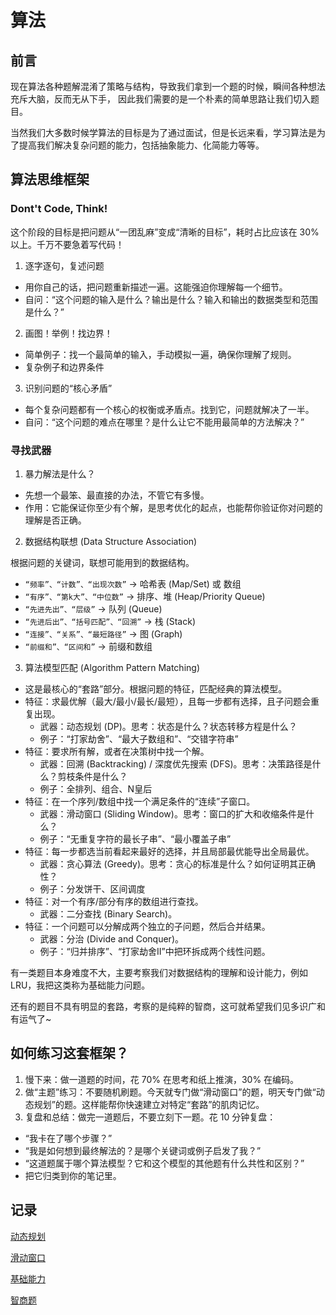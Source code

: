 # 算法

## 前言

现在算法各种题解混淆了策略与结构，导致我们拿到一个题的时候，瞬间各种想法充斥大脑，反而无从下手， 因此我们需要的是一个朴素的简单思路让我们切入题目。

当然我们大多数时候学算法的目标是为了通过面试，但是长远来看，学习算法是为了提高我们解决复杂问题的能力，包括抽象能力、化简能力等等。

## 算法思维框架

### Dont't Code, Think!

这个阶段的目标是把问题从“一团乱麻”变成“清晰的目标”，耗时占比应该在 30% 以上。千万不要急着写代码！

1. 逐字逐句，复述问题

- 用你自己的话，把问题重新描述一遍。这能强迫你理解每一个细节。
- 自问：“这个问题的输入是什么？输出是什么？输入和输出的数据类型和范围是什么？”

2. 画图！举例！找边界！

- 简单例子：找一个最简单的输入，手动模拟一遍，确保你理解了规则。
- 复杂例子和边界条件

3. 识别问题的“核心矛盾”

- 每个复杂问题都有一个核心的权衡或矛盾点。找到它，问题就解决了一半。
- 自问：“这个问题的难点在哪里？是什么让它不能用最简单的方法解决？”


### 寻找武器

1. 暴力解法是什么？

- 先想一个最笨、最直接的办法，不管它有多慢。
- 作用：它能保证你至少有个解，是思考优化的起点，也能帮你验证你对问题的理解是否正确。

2. 数据结构联想 (Data Structure Association)

根据问题的关键词，联想可能用到的数据结构。
- `“频率”、“计数”、“出现次数”` -> 哈希表 (Map/Set) 或 数组
- `“有序”、“第k大”、“中位数”` -> 排序、堆 (Heap/Priority Queue)
- `“先进先出”、“层级”` -> 队列 (Queue)
- `“先进后出”、“括号匹配”、“回溯”` -> 栈 (Stack)
- `“连接”、“关系”、“最短路径”` -> 图 (Graph)
- `“前缀和”、“区间和”` -> 前缀和数组

3. 算法模型匹配 (Algorithm Pattern Matching)

- 这是最核心的“套路”部分。根据问题的特征，匹配经典的算法模型。
- 特征：求最优解（最大/最小/最长/最短），且每一步都有选择，且子问题会重复出现。
  - 武器：动态规划 (DP)。思考：状态是什么？状态转移方程是什么？
  - 例子：“打家劫舍”、“最大子数组和”、“交错字符串”
- 特征：要求所有解，或者在决策树中找一个解。
  - 武器：回溯 (Backtracking) / 深度优先搜索 (DFS)。思考：决策路径是什么？剪枝条件是什么？
  - 例子：全排列、组合、N皇后
- 特征：在一个序列/数组中找一个满足条件的“连续”子窗口。
  - 武器：滑动窗口 (Sliding Window)。思考：窗口的扩大和收缩条件是什么？
  - 例子：“无重复字符的最长子串”、“最小覆盖子串”
- 特征：每一步都选当前看起来最好的选择，并且局部最优能导出全局最优。
  - 武器：贪心算法 (Greedy)。思考：贪心的标准是什么？如何证明其正确性？
  - 例子：分发饼干、区间调度
- 特征：对一个有序/部分有序的数组进行查找。
  - 武器：二分查找 (Binary Search)。
- 特征：一个问题可以分解成两个独立的子问题，然后合并结果。
  - 武器：分治 (Divide and Conquer)。
  - 例子：“归并排序”、“打家劫舍II”中把环拆成两个线性问题。

有一类题目本身难度不大，主要考察我们对数据结构的理解和设计能力，例如 LRU，我把这类称为基础能力问题。

还有的题目不具有明显的套路，考察的是纯粹的智商，这可就希望我们见多识广和有运气了~

## 如何练习这套框架？
1. 慢下来：做一道题的时间，花 70% 在思考和纸上推演，30% 在编码。
2. 做“主题”练习：不要随机刷题。今天就专门做“滑动窗口”的题，明天专门做“动态规划”的题。这样能帮你快速建立对特定“套路”的肌肉记忆。
3. 复盘和总结：做完一道题后，不要立刻下一题。花 10 分钟复盘：
  - “我卡在了哪个步骤？”
  - “我是如何想到最终解法的？是哪个关键词或例子启发了我？”
  - “这道题属于哪个算法模型？它和这个模型的其他题有什么共性和区别？”
  - 把它归类到你的笔记里。

## 记录

[动态规划](algorithm/dp/)

[滑动窗口](algorithm/move_window/)

[基础能力](algorithm/base/)

[智商题](algorithm/lucky/)